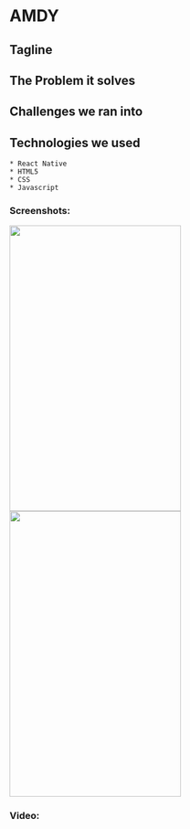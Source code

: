 # AMDY
## Tagline
## The Problem it solves

## Challenges we ran into


## Technologies we used
    * React Native
    * HTML5
    * CSS
    * Javascript

### Screenshots:
<img src="https://user-images.githubusercontent.com/78247889/133886280-2a106824-1a74-431f-94f6-0affe83288b1.jpeg" width="300" height="500">
<img src="https://user-images.githubusercontent.com/78247889/133886289-b70425a1-97d7-4335-a9f1-dcaf71f494b4.jpeg" width="300" height="500">

### Video:
